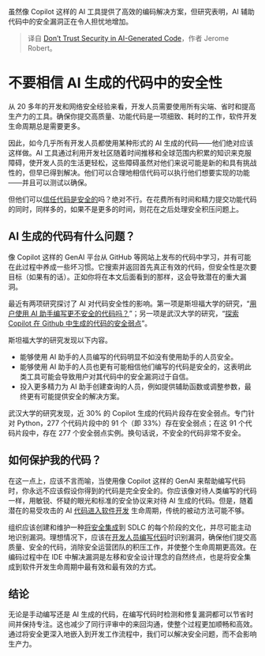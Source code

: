 
<!--
title: 不要相信AI生成的代码中的安全性
cover: https://cdn.thenewstack.io/media/2024/10/c35cfb31-roonz-nl-2xeqdxb0ss4-unsplash-scaled.jpg
-->

虽然像 Copilot 这样的 AI 工具提供了高效的编码解决方案，但研究表明，AI 辅助代码中的安全漏洞正在令人担忧地增加。

> 译自 [Don’t Trust Security in AI-Generated Code](https://thenewstack.io/dont-trust-security-in-ai-generated-code/)，作者 Jerome Robert。


# 不要相信 AI 生成的代码中的安全性

从 20 多年的开发和网络安全经验来看，开发人员需要使用所有尖端、省时和提高生产力的工具。确保你提交高质量、功能代码是一项细致、耗时的工作，软件开发生命周期总是需要更多。

因此，如今几乎所有开发人员都使用某种形式的 AI 生成的代码——他们绝对应该这样做。AI 工具通过利用开发社区随着时间推移和全球范围内积累的知识来克服障碍，使开发人员的生活更轻松，这些障碍虽然对他们来说可能是新的和具有挑战性的，但早已得到解决。他们可以合理地相信代码可以执行他们想要实现的功能——并且可以测试以确保。

但他们可以[信任代码是安全的](https://thenewstack.io/zero-trust-security-for-distributed-applications-with-dapr-open-source/)吗？绝对不行。在花费所有时间和精力提交功能代码的同时，同样多的，如果不是更多的时间，则花在之后处理安全积压问题上。

## AI 生成的代码有什么问题？

像 Copilot 这样的 GenAI 平台从 GitHub 等网站上发布的代码中学习，并有可能在此过程中养成一些坏习惯。它搜索并返回首先真正有效的代码，但安全性是次要目标（如果有的话）。正如你将在本文后面看到的那样，这会导致潜在的重大漏洞。

最近有两项研究探讨了 AI 对代码安全性的影响。第一项是斯坦福大学的研究，“[用户使用 AI 助手编写更不安全的代码吗？](https://arxiv.org/pdf/2211.03622)”；另一项是武汉大学的研究，“[探索 Copilot 在 Github 中生成的代码的安全弱点](https://arxiv.org/pdf/2310.02059v2)”。

斯坦福大学的研究发现以下内容。

- 能够使用 AI 助手的人员编写的代码明显不如没有使用助手的人员安全。
- 能够使用 AI 助手的人员也更有可能相信他们编写的代码是安全的，这表明此类工具可能会导致用户对其代码中的安全漏洞过于自信。
- 投入更多精力为 AI 助手创建查询的人员，例如提供辅助函数或调整参数，最终更有可能提供安全的解决方案。

武汉大学的研究发现，近 30% 的 Copilot 生成的代码片段存在安全弱点。专门针对 Python，277 个代码片段中的 91 个（即 33%）存在安全弱点；在这 91 个代码片段中，存在 277 个安全弱点实例。换句话说，不安全的代码非常不安全。

## 如何保护我的代码？

在这一点上，应该不言而喻，当使用像 Copilot 这样的 GenAI 来帮助编写代码时，你永远不应该假设你得到的代码是完全安全的。你应该像对待人类编写的代码一样，用敏锐、怀疑的眼光和标准的安全协议来对待 AI 生成的代码。但是，随着潜在的易受攻击的 AI [代码进入软件开发](https://thenewstack.io/augment-ai-code-assistant-targets-large-development-teams/) 生命周期，传统的被动方法可能不够。

组织应该创建和维护一种[将安全集成](https://thenewstack.io/llm-integration-pitfalls-protecting-sensitive-data-in-the-ai-age/)到 SDLC 的每个阶段的文化，并尽可能主动地识别漏洞。理想情况下，应该在[开发人员编写代码](https://thenewstack.io/idps-give-developers-more-freedom-to-write-code/)时识别漏洞，确保他们提交高质量、安全的代码，消除安全运营团队的积压工作，并使整个生命周期更高效。在编码过程中在 IDE 中解决漏洞是左移和安全设计理念的自然终点，也是将安全集成到软件开发生命周期中最有效和最有效的方式。

## 结论

无论是手动编写还是 AI 生成的代码，在编写代码时检测和修复漏洞都可以节省时间并保持专注。这也减少了同行评审中的来回沟通，使整个过程更加顺畅和高效。通过将安全更深入地嵌入到开发工作流程中，我们可以解决安全问题，而不会影响生产力。
